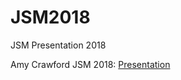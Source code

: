 # JSM2018
JSM Presentation 2018

Amy Crawford JSM 2018: [Presentation](https://github.com/amycrawford/JSM2018/blob/master/Crawford_JSM2018.html)<br>
